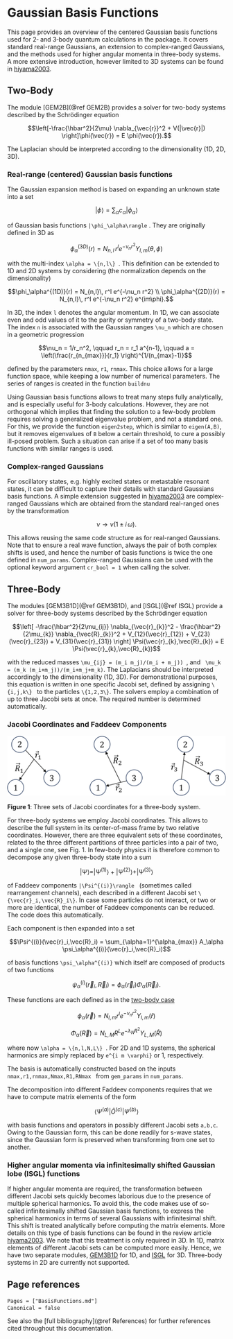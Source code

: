 
# Gaussian Basis Functions

This page provides an overview of the centered Gaussian basis functions used for 2‑ and 3‑body quantum calculations in the package. It covers standard real-range Gaussians, an extension to complex-ranged Gaussians, and the methods used for higher angular momenta in three-body systems. A more extensive introduction, however limited to 3D systems can be found in [hiyama2003](@cite).

## Two-Body

The module [GEM2B](@ref GEM2B) provides a solver for two-body systems described by the Schrödinger equation
```math
\left[-\frac{\hbar^2}{2\mu} \nabla_{\vec{r}}^2 + V(|\vec{r}|) \right]\phi(\vec{r}) = E \phi(\vec{r}).
```
The Laplacian should be interpreted according to the dimensionality (1D, 2D, 3D).

### Real-range (centered) Gaussian basis functions

The Gaussian expansion method is based on expanding an unknown state into a set
```math
|\phi\rangle = \sum_\alpha c_\alpha |\phi_\alpha\rangle
```
of Gaussian basis functions `` |\phi_\alpha\rangle `` . They are originally defined in 3D as
```math
\phi_\alpha^{(3D)}(r) = N_{n,l}\, r^l e^{-\nu_n r^2} Y_{l,m}(\theta,\phi)
```
with the multi-index `` \alpha = \{n,l\}  ``. This definition can be extended to 1D and 2D systems by considering (the normalization depends on the dimensionality)
```math
\phi_\alpha^{(1D)}(r) = N_{n,l}\, r^l e^{-\nu_n r^2} \\
\phi_\alpha^{(2D)}(r) = N_{n,l}\, r^l e^{-\nu_n r^2} e^{im\phi}.
```

In 3D, the index `` l `` denotes the angular momentum. In 1D, we can associate even and odd values of it to the parity or symmetry of a two-body state. The index `` n `` is associated with the Gaussian ranges `` \nu_n `` which are chosen in a geometric progression
```math
\nu_n = 1/r_n^2, \qquad r_n = r_1 a^{n-1}, \qquad a = \left(\frac{r_{n_{max}}}{r_1} \right)^{1/(n_{max}-1)}
```
defined by the parameters `nmax`, `r1`, `rnmax`. This choice allows for a large function space, while keeping a low number of numerical parameters. The series of ranges is created in the function `buildnu`

Using Gaussian basis functions allows to treat many steps fully analytically, and is especially useful for 3-body calculations. However, they are not orthogonal which implies that finding the solution to a few-body problem requires solving a generalized eigenvalue problem, and not a standard one. For this, we provide the function `eigen2step`, which is similar to `eigen(A,B)`, but it removes eigenvalues of `B` below a certain threshold, to cure a possibly ill-posed problem. Such a situation can arise if a set of too many basis functions with similar ranges is used.

### Complex-ranged Gaussians

For oscillatory states, e.g. highly excited states or metastable resonant states, it can be difficult to capture their details with standard Gaussians basis functions. A simple extension suggested in [hiyama2003](@cite) are complex-ranged Gaussians which are obtained from the standard real-ranged ones by the transformation
```math
\nu \to \nu (1 \pm i\,\omega).
```
This allows reusing the same code structure as for real-ranged Gaussians. Note that to ensure a real wave function, always the pair of both complex shifts is used, and hence the number of basis functions is twice the one defined in `num_params`. Complex-ranged Gaussians can be used with the optional keyword argument `cr_bool = 1` when calling the solver.


## Three-Body

The modules [GEM3B1D](@ref GEM3B1D), and [ISGL](@ref ISGL) provide a solver for three-body systems described by the Schrödinger equation
```math
\left[ -\frac{\hbar^2}{2\mu_{ij}} \nabla_{\vec{r}_{k}}^2 - \frac{\hbar^2}{2\mu_{k}} \nabla_{\vec{R}_{k}}^2 + V_{12}(\vec{r}_{12}) + V_{23}(\vec{r}_{23}) + V_{31}(\vec{r}_{31}) \right] \Psi(\vec{r}_{k},\vec{R}_{k}) = E \Psi(\vec{r}_{k},\vec{R}_{k})
```
with the reduced masses ``\mu_{ij} = (m_i m_j)/(m_i + m_j)) ``, and `` \mu_k = (m_k (m_i+m_j))/(m_i+m_j+m_k)``. The Laplacians should be interpreted accordingly to the dimensionality (1D, 3D). For demonstrational purposes, this equation is written in one specific Jacobi set, defined by assigning ``\{i,j,k\} `` to the particles ``\{1,2,3\}``. The solvers employ a combination of up to three Jacobi sets at once. The required number is determined automatically.

### Jacobi Coordinates and Faddeev Components


![Jacobi coordinate sets](assets/JacobiCoordinates.svg)

**Figure 1**: Three sets of Jacobi coordinates for a three-body system.

For three-body systems we employ Jacobi coordinates. This allows to describe the full system in its center-of-mass frame by two relative coordinates. However, there are three equivalent sets of these coordinates, related to the three different partitions of three particles into a pair of two, and a single one, see Fig. 1. In few-body physics it is therefore common to decompose any given three-body state into a sum
```math
|\Psi\rangle = |\Psi^{(1)}\rangle + |\Psi^{(2)}\rangle + |\Psi^{(3)}\rangle
```
of Faddeev components `` |\Psi^{(i)}\rangle  `` (sometimes called rearrangement channels), each described in a different Jacobi set `` \{\vec{r}_i,\vec{R}_i\} ``. In case some particles do not interact, or two or more are identical, the number of Faddeev components can be reduced. The code does this automatically.

Each component is then expanded into a set
```math
\Psi^{(i)}(\vec{r}_i,\vec{R}_i) = \sum_{\alpha=1}^{\alpha_{max}} A_\alpha \psi_\alpha^{(i)}(\vec{r}_i,\vec{R}_i)
```
of basis functions `` \psi_\alpha^{(i)} `` which itself are composed of products of two functions
```math
\psi_\alpha^{(i)}(\vec{r}_i,\vec{R}_i) = \phi_\alpha(\vec{r}_i) \Phi_\alpha(\vec{R}_i).
```
These functions are each defined as in the [two-body case](#Two-body)
```math
\phi_\alpha(\vec{r}) = N_{l,m} r^l e^{-\nu_n r^2} Y_{l,m}(\hat{r})
```
```math
\Phi_\alpha(\vec{R}) = N_{L,M} R^L e^{-\lambda_N R^2} Y_{L,M}(\hat{R})
```
where now `` \alpha = \{n,l,N,L\}  ``. For 2D and 1D systems, the spherical harmonics are simply replaced by `` e^{i m \varphi} `` or 1, respectively.

The basis is automatically constructed based on the inputs `nmax,r1,rnmax,Nmax,R1,RNmax ` from `gem_params` in `num_params`.

The decomposition into different Faddeev components requires that we have to compute matrix elements of the form
```math
\langle \Psi^{(a)} | \hat{O}^{(c)} |\Psi^{(b)}\rangle
```
with basis functions and operators in possibly different Jacobi sets `` a,b,c ``. Owing to the Gaussian form, this can be done readily for s-wave states, since the Gaussian form is preserved when transforming from one set to another.

### Higher angular momenta via infinitesimally shifted Gaussian lobe (ISGL) functions
If higher angular momenta are required, the transformation between different Jacobi sets quickly becomes laborious due to the presence of multiple spherical harmonics. To avoid this, the code makes use of so-called infinitesimally shifted Gaussian basis functions, to express the spherical harmonics in terms of several Gaussians with infinitesimal shift. This shift is treated analytically before computing the matrix elements. More details on this type of basis functions can be found in the review article [hiyama2003](@cite). We note that this treatment is only required in 3D. In 1D, matrix elements of different Jacobi sets can be computed more easily. Hence, we have two separate modules, [GEM3B1D](#GEM3B1D) for 1D, and [ISGL](#ISGL) for 3D. Three-body systems in 2D are currently not supported.


## Page references

```@bibliography
Pages = ["BasisFunctions.md"]
Canonical = false
```

See also the [full bibliography](@ref References) for further references cited throughout this documentation.